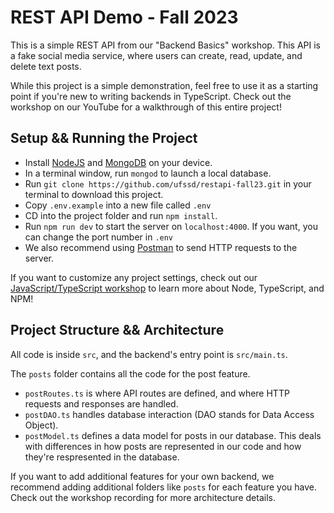 # REST API Demo - Fall 2023

This is a simple REST API from our "Backend Basics" workshop. This API is a fake social media service, where users can create, read, update, and delete text posts. 

While this project is a simple demonstration, feel free to use it as a starting point if you're new to writing backends in TypeScript. Check out the workshop on our YouTube for a walkthrough of this entire project!

## Setup && Running the Project
* Install [NodeJS](https://nodejs.org/en) and [MongoDB](https://www.mongodb.com/try/download/community) on your device.
* In a terminal window, run `mongod` to launch a local database.
* Run `git clone https://github.com/ufssd/restapi-fall23.git` in your terminal to download this project.
* Copy `.env.example` into a new file called `.env`
* CD into the project folder and run `npm install`.
* Run `npm run dev` to start the server on `localhost:4000`. If you want, you can change the port number in `.env`
* We also recommend using [Postman](https://www.postman.com/downloads/) to send HTTP requests to the server.

If you want to customize any project settings, check out our [JavaScript/TypeScript workshop](https://youtu.be/d1jhrYy2vFU?si=vznBJd22ysGPuHnN) to learn more about Node, TypeScript, and NPM!

## Project Structure && Architecture
All code is inside `src`, and the backend's entry point is `src/main.ts`.

The `posts` folder contains all the code for the post feature.

* `postRoutes.ts` is where API routes are defined, and where HTTP requests and responses are handled.
* `postDAO.ts` handles database interaction (DAO stands for Data Access Object).
* `postModel.ts` defines a data model for posts in our database. This deals with differences in how posts are represented in our code and how they're respresented in the database.

If you want to add additional features for your own backend, we recommend adding additional folders like `posts` for each feature you have. Check out the workshop recording for more architecture details.
